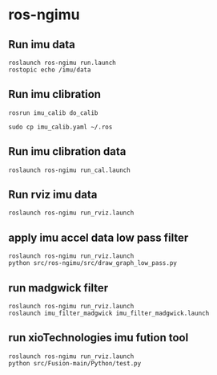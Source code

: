 # ros-ngimu

## Run imu data

	roslaunch ros-ngimu run.launch
	rostopic echo /imu/data


## Run imu clibration

	rosrun imu_calib do_calib
	
	sudo cp imu_calib.yaml ~/.ros

## Run imu clibration data

	roslaunch ros-ngimu run_cal.launch
	
## Run rviz imu data

	roslaunch ros-ngimu run_rviz.launch
	
	
## apply imu accel data low pass filter 

	roslaunch ros-ngimu run_rviz.launch
	python src/ros-ngimu/src/draw_graph_low_pass.py
	
	
## run madgwick filter
	
	roslaunch ros-ngimu run_rviz.launch
	roslaunch imu_filter_madgwick imu_filter_madgwick.launch

## run xioTechnologies imu fution tool
	
	roslaunch ros-ngimu run_rviz.launch
	python src/Fusion-main/Python/test.py
